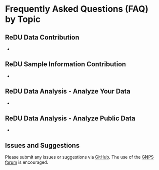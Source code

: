# Frequently Asked Questions (FAQ) by Topic

## ReDU Data Contribution
* <br>

## ReDU Sample Information Contribution
* <br>

## ReDU Data Analysis - Analyze Your Data
* <br>

## ReDU Data Analysis - Analyze Public Data
* <br>

## Issues and Suggestions
Please submit any issues or suggestions via [GitHub](https://github.com/mwang87/ReDU-MS2-GNPS). The use of the [GNPS forum](https://groups.google.com/forum/#!forum/molecular_networking_bug_reports) is encouraged.
